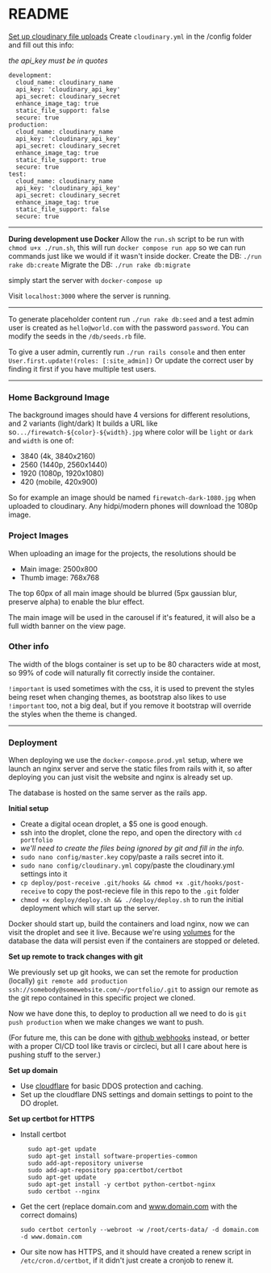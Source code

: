 # README

[Set up cloudinary file uploads](https://cloudinary.com/documentation/rails_integration)
Create `cloudinary.yml` in the /config folder and fill out this info:

*the api_key must be in quotes*

```
development:
  cloud_name: cloudinary_name
  api_key: 'cloudinary_api_key'
  api_secret: cloudinary_secret
  enhance_image_tag: true
  static_file_support: false
  secure: true
production:
  cloud_name: cloudinary_name
  api_key: 'cloudinary_api_key'
  api_secret: cloudinary_secret
  enhance_image_tag: true
  static_file_support: true
  secure: true
test:
  cloud_name: cloudinary_name
  api_key: 'cloudinary_api_key'
  api_secret: cloudinary_secret
  enhance_image_tag: true
  static_file_support: false
  secure: true
```



---

**During development use Docker**
Allow the `run.sh` script to be run with `chmod u+x ./run.sh`, this will run `docker compose run app` so we can run commands just like we would if it wasn't inside docker.
Create the DB: `./run rake db:create`
Migrate the DB: `./run rake db:migrate`

simply start the server with `docker-compose up`

Visit `localhost:3000` where the server is running.

---

To generate placeholder content run `./run rake db:seed` and a test admin user is created as
`hello@world.com` with the password `password`.
You can modify the seeds in the `/db/seeds.rb` file.

To give a user admin, currently run `./run rails console` and then enter `User.first.update!(roles: [:site_admin])`
Or update the correct user by finding it first if you have multiple test users.

---

### Home Background Image

The background images should have 4 versions for different resolutions, and 2 variants (light/dark)
It builds a URL like so`.../firewatch-${color}-${width}.jpg` where color will be `light` or `dark` and `width` is one of:

- 3840 (4k, 3840x2160)
- 2560 (1440p, 2560x1440)
- 1920 (1080p, 1920x1080)
- 420 (mobile, 420x900)

So for example an image should be named `firewatch-dark-1080.jpg` when uploaded to cloudinary.
Any hidpi/modern phones will download the 1080p image.


### Project Images


When uploading an image for the projects, the resolutions should be
  - Main image: 2500x800
  - Thumb image: 768x768

The top 60px of all main image should be blurred (5px gaussian blur, preserve alpha) to enable the blur effect.

The main image will be used in the carousel if it's featured, it will also be a full width banner on the view page.


### Other info

The width of the blogs container is set up to be 80 characters wide at most, so 99% of code will naturally fit correctly inside the container.

`!important` is used sometimes with the css, it is used to prevent the styles being reset when changing themes, as bootstrap also likes to use `!important` too, not a big deal, but if you remove it bootstrap will override the styles when the theme is changed.

---

### Deployment

When deploying we use the `docker-compose.prod.yml` setup, where we launch an nginx server and serve the static files from rails with it, so after deploying you can just visit the website and nginx is already set up.

The database is hosted on the same server as the rails app.

**Initial setup**

- Create a digital ocean droplet, a \$5 one is good enough.
- ssh into the droplet, clone the repo, and open the directory with `cd portfolio`
- _we'll need to create the files being ignored by git and fill in the info._
- `sudo nano config/master.key` copy/paste a rails secret into it.
- `sudo nano config/cloudinary.yml` copy/paste the cloudinary.yml settings into it
- `cp deploy/post-receive .git/hooks && chmod +x .git/hooks/post-receive` to copy the post-recieve file in this repo to the `.git` folder
- `chmod +x deploy/deploy.sh && ./deploy/deploy.sh` to run the initial deployment which will start up the server.

Docker should start up, build the containers and load nginx, now we can visit the droplet and see it live.
Because we're using [volumes](https://docs.docker.com/storage/volumes/) for the database the data will persist even if the containers are stopped or deleted.

**Set up remote to track changes with git**

We previously set up git hooks, we can set the remote for production (locally) `git remote add production ssh://somebody@somewebsite.com/~/portfolio/.git` to assign our remote as the git repo contained in this specific project we cloned.

Now we have done this, to deploy to production all we need to do is `git push production` when we make changes we want to push.

(For future me, this can be done with [github webhooks](https://developer.github.com/webhooks/) instead, or better with a proper CI/CD tool like travis or circleci, but all I care about here is pushing stuff to the server.)

**Set up domain**

- Use [cloudflare](https://www.cloudflare.com/) for basic DDOS protection and caching.
- Set up the cloudflare DNS settings and domain settings to point to the DO droplet.

**Set up certbot for HTTPS**
- Install certbot
  ```
    sudo apt-get update
    sudo apt-get install software-properties-common
    sudo add-apt-repository universe
    sudo add-apt-repository ppa:certbot/certbot
    sudo apt-get update
    sudo apt-get install -y certbot python-certbot-nginx
    sudo certbot --nginx
  ```
- Get the cert (replace domain.com and www.domain.com with the correct domains)
  
  ```
  sudo certbot certonly --webroot -w /root/certs-data/ -d domain.com -d www.domain.com
  ```
- Our site now has HTTPS, and it should have created a renew script in `/etc/cron.d/certbot`, if it didn't just create a cronjob to renew it.